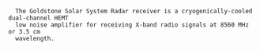 
      The Goldstone Solar System Radar receiver is a cryogenically-cooled dual-channel HEMT
      low noise amplifier for receiving X-band radio signals at 8560 MHz or 3.5 cm
      wavelength.
    